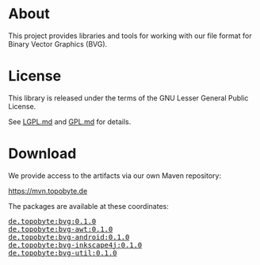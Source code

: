# About

This project provides libraries and tools for working with our file format for
Binary Vector Graphics (BVG).

# License

This library is released under the terms of the GNU Lesser General Public
License.

See [LGPL.md](LGPL.md) and [GPL.md](GPL.md) for details.

# Download

We provide access to the artifacts via our own Maven repository:

<https://mvn.topobyte.de>

The packages are available at these coordinates:

<pre>
<a href="https://mvn.topobyte.de/de/topobyte/bvg/0.1.0/">de.topobyte:bvg:0.1.0</a>
<a href="https://mvn.topobyte.de/de/topobyte/bvg-awt/0.1.0/">de.topobyte:bvg-awt:0.1.0</a>
<a href="https://mvn.topobyte.de/de/topobyte/bvg-android/0.1.0/">de.topobyte:bvg-android:0.1.0</a>
<a href="https://mvn.topobyte.de/de/topobyte/bvg-inkscape4j/0.1.0/">de.topobyte:bvg-inkscape4j:0.1.0</a>
<a href="https://mvn.topobyte.de/de/topobyte/bvg-util/0.1.0/">de.topobyte:bvg-util:0.1.0</a>
</pre>
